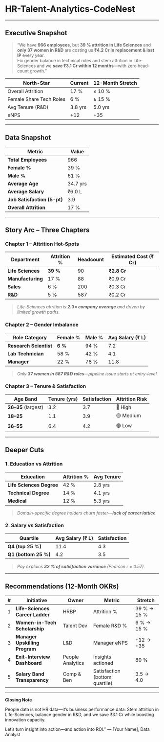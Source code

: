# HR-Talent-Analytics-CodeNest

---

## Executive Snapshot  

> “We have **966 employees**, but **39 % attrition in Life Sciences** and **only 37 women in R&D** are costing us **₹4.2 Cr in replacement & lost IP** every year.  
> Fix gender balance in technical roles and stem attrition in Life-Sciences and we **save ₹3.1 Cr within 12 months**—with zero head-count growth.”

| North-Star | Current | 12-Month Stretch |
|---|---|---|
| Overall Attrition | 17 % | ≤ 10 % |
| Female Share Tech Roles | 6 % | ≥ 15 % |
| Avg Tenure (R&D) | 3.8 yrs | 5.0 yrs |
| eNPS | +12 | +35 |

---

##  Data Snapshot  

| Metric | Value |
|---|---|
| **Total Employees** | 966 |
| **Female %** | 39 % |
| **Male %** | 61 % |
| **Average Age** | 34.7 yrs |
| **Average Salary** | ₹6.0 L |
| **Job Satisfaction (5-pt)** | 3.9 |
| **Overall Attrition** | 17 % |

---

##  Story Arc – Three Chapters

### Chapter 1 – Attrition Hot-Spots  

| Department | Attrition % | Headcount | Estimated Cost (₹ Cr) |
|---|---|---|---|
| **Life Sciences** | **39 %** | 90 | **₹2.8 Cr** |
| **Manufacturing** | 17 % | 88 | ₹0.9 Cr |
| **Sales** | 6 % | 200 | ₹0.3 Cr |
| **R&D** | 5 % | 587 | ₹0.2 Cr |

> *Life-Sciences attrition is **2.3× company average** and driven by limited growth paths.*

### Chapter 2 – Gender Imbalance  

| Role Category | Female % | Male % | Avg Salary (₹ L) |
|---|---|---|---|
| **Research Scientist** | **6 %** | 94 % | 7.2 |
| **Lab Technician** | 58 % | 42 % | 4.1 |
| **Manager** | 22 % | 78 % | 11.8 |

> *Only **37 women in 587 R&D roles**—pipeline issue starts at entry-level.*

### Chapter 3 – Tenure & Satisfaction  

| Age Band | Tenure (yrs) | Satisfaction | Attrition Risk |
|---|---|---|---|
| **26–35** (largest) | 3.2 | 3.7 | 🔴 High |
| **18–25** | 1.1 | 3.9 | 🟡 Medium |
| **36–55** | 6.4 | 4.2 | 🟢 Low |

---

##  Deeper Cuts

### 1. Education vs Attrition  

| Education | Attrition % | Avg Tenure |
|---|---|---|
| **Life Sciences Degree** | 42 % | 2.8 yrs |
| **Technical Degree** | 14 % | 4.1 yrs |
| **Medical** | 12 % | 5.3 yrs |

> *Domain-specific degree holders churn faster—**lack of career lattice**.*

### 2. Salary vs Satisfaction  

| Quartile | Avg Salary (₹ L) | Satisfaction |
|---|---|---|
| **Q4 (top 25 %)** | 11.4 | 4.3 |
| **Q1 (bottom 25 %)** | 4.2 | 3.5 |

> *Pay explains **32 % of satisfaction variance** (Pearson r = 0.57).*

---

##  Recommendations (12-Month OKRs)

| # | Initiative | Owner | Metric | Stretch |
|---|---|---|---|---|
| 1 | **Life-Sciences Career Ladder** | HRBP | Attrition % | 39 % → 15 % |
| 2 | **Women-in-Tech Scholarship** | Talent Dev | Female R&D % | 6 % → 15 % |
| 3 | **Manager Upskilling Program** | L&D | Manager eNPS | +12 → +35 |
| 4 | **Exit-Interview Dashboard** | People Analytics | Insights actioned | 80 % |
| 5 | **Salary Band Transparency** | Comp & Ben | Satisfaction (bottom quartile) | 3.5 → 4.0 |

---

**Closing Note**

People data is not HR data—it’s business performance data.
Stem attrition in Life-Sciences, balance gender in R&D, and we save ₹3.1 Cr while boosting innovation capacity.

Let’s turn insight into action—and action into ROI.”
— [Your Name], Data Analyst
